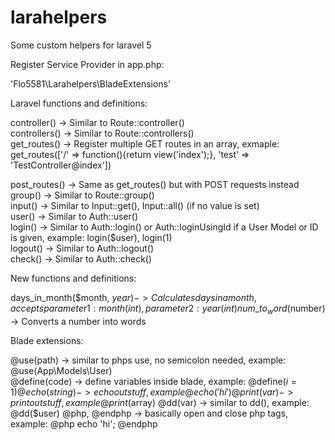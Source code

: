# larahelpers
Some custom helpers for laravel 5

Register Service Provider in app.php:

'Flo5581\Larahelpers\BladeExtensions'

Laravel functions and definitions:

controller()      ->  Similar to Route::controller()<br>
controllers()     ->  Similar to Route::controllers()<br>
get\_routes()	  ->  Register multiple GET routes in an array, 
exmaple: get_routes(['/' => function(){return view('index');}, 'test' => 'TestController@index'])

post\_routes()	  ->  Same as get_routes() but with POST requests instead
group()           ->  Similar to Route::group()<br>
input()           ->  Similar to Input::get(), Input::all() (if no value is set)<br>
user()            ->  Similar to Auth::user()<br>
login()           ->  Similar to Auth::login() or Auth::loginUsingId if a User Model or ID is given, example: login($user), login(1)<br>
logout()          ->  Similar to Auth::logout()<br>
check()			  ->  Similar to Auth::check()<br>


New functions and definitions:

days\_in_month($month, $year) -> Calculates days in a month, accepts parameter 1: month (int), parameter 2: year (int)
num\_to_word($number)		 -> Converts a number into words

Blade extensions:

@use(path)    		->  similar to phps use, no semicolon needed, example: @use(App\Models\User)<br>
@define(code)       ->  define variables inside blade, example: @define($i = 1)
@echo(string)		->	echo out stuff, example @echo('hi')
@print(var)			->	print out stuff, example @print($array)
@dd(var)			->	similar to dd(), example: @dd($user)
@php, @endphp		->	basically open and close php tags, example: @php echo 'hi'; @endphp
